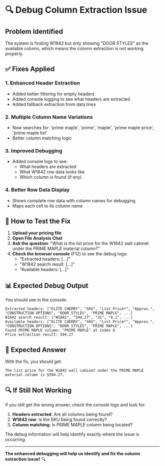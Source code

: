 # 🔍 Debug Column Extraction Issue

## Problem Identified

The system is finding W1842 but only showing "DOOR STYLES" as the available column, which means the column extraction is not working properly.

## ✅ Fixes Applied

### 1. **Enhanced Header Extraction**
- Added better filtering for empty headers
- Added console logging to see what headers are extracted
- Added fallback extraction from data lines

### 2. **Multiple Column Name Variations**
- Now searches for: 'prime maple', 'prime', 'maple', 'prime maple price', 'prime maple list'
- Better column matching logic

### 3. **Improved Debugging**
- Added console logs to see:
  - What headers are extracted
  - What W1842 row data looks like
  - Which column is found (if any)

### 4. **Better Row Data Display**
- Shows complete row data with column names for debugging
- Maps each cell to its column name

## 🔧 How to Test the Fix

1. **Upload your pricing file**
2. **Open File Analysis Chat**
3. **Ask the question**: "What is the list price for the W1842 wall cabinet under the PRIME MAPLE material column?"
4. **Check the browser console** (F12) to see the debug logs:
   - "Extracted headers: [...]"
   - "W1842 search result: [...]"
   - "Available headers: [...]"

## 📊 Expected Debug Output

You should see in the console:
```
Extracted headers: ["ELITE CHERRY", "SKU", "List Price*", "Approx.", "CONSTRUCTION OPTIONS", "DOOR STYLES", "PRIME MAPLE", ...]
W1842 search result: ["W1842", "594.27", "31", "9.1", ...]
Available headers: ["ELITE CHERRY", "SKU", "List Price*", "Approx.", "CONSTRUCTION OPTIONS", "DOOR STYLES", "PRIME MAPLE", ...]
Found PRIME MAPLE column: "PRIME MAPLE" at index 6
Price extraction result: 594.27
```

## 🎯 Expected Answer

With the fix, you should get:
```
The list price for the W1842 wall cabinet under the PRIME MAPLE material column is $594.27.
```

## 🔍 If Still Not Working

If you still get the wrong answer, check the console logs and look for:
1. **Headers extracted**: Are all columns being found?
2. **W1842 row**: Is the SKU being found correctly?
3. **Column matching**: Is PRIME MAPLE column being located?

The debug information will help identify exactly where the issue is occurring.

---

**The enhanced debugging will help us identify and fix the column extraction issue!** 🔍
